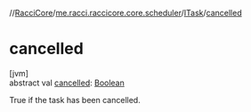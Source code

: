 //[RacciCore](../../../index.md)/[me.racci.raccicore.core.scheduler](../index.md)/[ITask](index.md)/[cancelled](cancelled.md)

# cancelled

[jvm]\
abstract val [cancelled](cancelled.md): [Boolean](https://kotlinlang.org/api/latest/jvm/stdlib/kotlin/-boolean/index.html)

True if the task has been cancelled.
